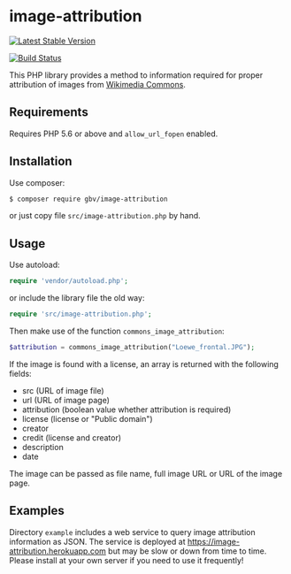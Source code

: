 # image-attribution

[![Latest Stable Version](https://poser.pugx.org/gbv/image-attribution/v/stable)](https://packagist.org/packages/gbv/image-attribution)

[![Build Status](https://travis-ci.org/gbv/image-attribution.svg?branch=master)](https://travis-ci.org/gbv/image-attribution)

This PHP library provides a method to information required for proper attribution of images from [Wikimedia Commons](https://commons.wikimedia.org/).

## Requirements

Requires PHP 5.6 or above and `allow_url_fopen` enabled.

## Installation 

Use composer:

~~~sh
$ composer require gbv/image-attribution
~~~

or just copy file `src/image-attribution.php` by hand.

## Usage

Use autoload:

~~~php
require 'vendor/autoload.php';
~~~

or include the library file the old way:

~~~php
require 'src/image-attribution.php';
~~~

Then make use of the function `commons_image_attribution`:

~~~php
$attribution = commons_image_attribution("Loewe_frontal.JPG");
~~~

If the image is found with a license, an array is returned with the following fields:

* src (URL of image file)
* url (URL of image page)
* attribution (boolean value whether attribution is required)
* license (license or "Public domain")
* creator
* credit (license and creator)
* description
* date

The image can be passed as file name, full image URL or URL of the image page.

## Examples

Directory `example` includes a web service to query image attribution information as JSON. The service is deployed at <https://image-attribution.herokuapp.com> but may be slow or down from time to time. Please install at your own server if you need to use it frequently!

